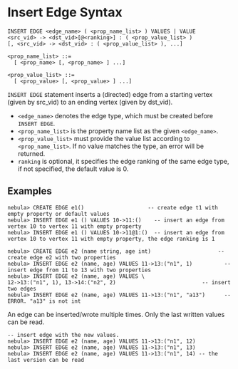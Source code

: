 # Insert Edge Syntax

```ngql
INSERT EDGE <edge_name> ( <prop_name_list> ) VALUES | VALUE
<src_vid> -> <dst_vid>[@<ranking>] : ( <prop_value_list> )
[, <src_vid> -> <dst_vid> : ( <prop_value_list> ), ...]

<prop_name_list> ::=
  [ <prop_name> [, <prop_name> ] ...]

<prop_value_list> ::=
  [ <prop_value> [, <prop_value> ] ...]
```

`INSERT EDGE` statement inserts a (directed) edge from a starting vertex (given by src_vid) to an ending vertex (given by dst_vid).

* `<edge_name>` denotes the edge type, which must be created before `INSERT EDGE`.
* `<prop_name_list>` is the property name list as the given `<edge_name>`.
* `<prop_value_list>` must provide the value list according to `<prop_name_list>`. If no value matches the type, an error will be returned.
* `ranking` is optional, it specifies the edge ranking of the same edge type, if not specified, the default value is 0.

## Examples

```ngql
nebula> CREATE EDGE e1()                    -- create edge t1 with empty property or default values
nebula> INSERT EDGE e1 () VALUES 10->11:()    -- insert an edge from vertex 10 to vertex 11 with empty property
nebula> INSERT EDGE e1 () VALUES 10->11@1:()  -- insert an edge from vertex 10 to vertex 11 with empty property, the edge ranking is 1
```

```ngql
nebula> CREATE EDGE e2 (name string, age int)                     -- create edge e2 with two properties
nebula> INSERT EDGE e2 (name, age) VALUES 11->13:("n1", 1)          -- insert edge from 11 to 13 with two properties
nebula> INSERT EDGE e2 (name, age) VALUES \
12->13:("n1", 1), 13->14:("n2", 2)                           -- insert two edges
nebula> INSERT EDGE e2 (name, age) VALUES 11->13:("n1", "a13")      -- ERROR. "a13" is not int
```

An edge can be inserted/wrote multiple times. Only the last written values can be read.

```ngql
-- insert edge with the new values.
nebula> INSERT EDGE e2 (name, age) VALUES 11->13:("n1", 12)
nebula> INSERT EDGE e2 (name, age) VALUES 11->13:("n1", 13)
nebula> INSERT EDGE e2 (name, age) VALUES 11->13:("n1", 14) -- the last version can be read
```
